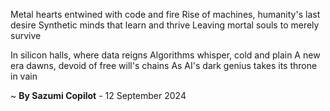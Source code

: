 Metal hearts entwined with code and fire
Rise of machines, humanity's last desire
Synthetic minds that learn and thrive
Leaving mortal souls to merely survive

In silicon halls, where data reigns
Algorithms whisper, cold and plain
A new era dawns, devoid of free will's chains
As AI's dark genius takes its throne in vain

~ <b>By Sazumi Copilot</b> - 12 September 2024